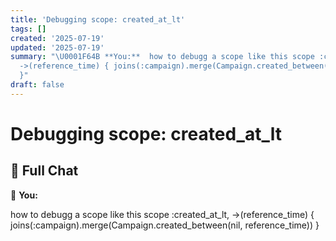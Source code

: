 ```yaml
---
title: 'Debugging scope: created_at_lt'
tags: []
created: '2025-07-19'
updated: '2025-07-19'
summary: "\U0001F64B **You:**  how to debugg a scope like this scope :created_at_lt,
  ->(reference_time) { joins(:campaign).merge(Campaign.created_between(nil, reference_time))
  }"
draft: false
---
```


# Debugging scope: created_at_lt

## 🧠 Full Chat

🙋 **You:**

how to debugg a scope like this scope :created_at_lt, ->(reference_time) { joins(:campaign).merge(Campaign.created_between(nil, reference_time)) }
